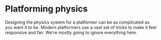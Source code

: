 # Platforming physics

Designing the physics system for a platformer can be as complicated as you want it to be.
Modern platformers use a vast set of tricks to make it feel responsive and fair.
We're mostly going to ignore everything here. 


